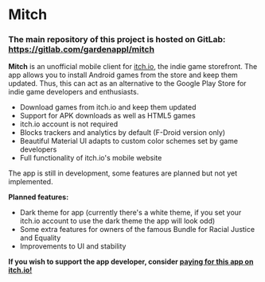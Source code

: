 # Mitch

### The main repository of this project is hosted on GitLab: https://gitlab.com/gardenappl/mitch

**Mitch** is an unofficial mobile client for [itch.io](https://itch.io), the indie game storefront. The app allows you to install Android games from the store and keep them updated. Thus, this can act as an alternative to the Google Play Store for indie game developers and enthusiasts.

  * Download games from itch.io and keep them updated
  * Support for APK downloads as well as HTML5 games
  * itch.io account is not required
  * Blocks trackers and analytics by default (F-Droid version only)
  * Beautiful Material UI adapts to custom color schemes set by game developers
  * Full functionality of itch.io's mobile website

The app is still in development, some features are planned but not yet implemented.

**Planned features:**

  * Dark theme for app (currently there's a white theme, if you set your itch.io account to use the dark theme the app will look odd)
  * Some extra features for owners of the famous Bundle for Racial Justice and Equality
  * Improvements to UI and stability

**If you wish to support the app developer, consider [paying for this app on itch.io!](https://gardenapple.itch.io/mitch)**
